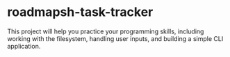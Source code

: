 # roadmapsh-task-tracker
This project will help you practice your programming skills, including working with the filesystem, handling user inputs, and building a simple CLI application.
